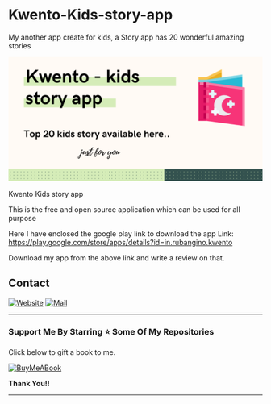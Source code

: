 # Kwento-Kids-story-app

My another app create for kids, a Story app has 20 wonderful amazing stories 

[![Kwento App Banner](kwento-app-graphics.png)
]()

Kwento Kids story app 

This is the free and open source application which can be used for all purpose

Here I have enclosed the google play link to download the app
Link: https://play.google.com/store/apps/details?id=in.rubangino.kwento

Download my app from the above link and write a review on that. 

## Contact

[![Website](https://img.shields.io/badge/website-000000?style=for-the-badge&logo=About.me&logoColor=white)](https://rubangino.in/)
[![Mail](https://img.shields.io/badge/Gmail-D14836?style=for-the-badge&logo=gmail&logoColor=white)](mailto:info@rubangino.in)


<hr/>

### Support Me By Starring ⭐ Some Of My Repositories

Click below to gift a book to me.

[![BuyMeABook](https://img.shields.io/badge/Buy%20Me%20a%20Book-ffdd00?style=for-the-badge&logo=buy-me-a-book&logoColor=black)
](https://bit.ly/3M5jxLd)

**Thank You!!**

<hr/>
